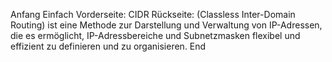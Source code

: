 Anfang
Einfach
Vorderseite: CIDR
Rückseite: (Classless Inter-Domain Routing) ist eine Methode zur Darstellung 
und Verwaltung von IP-Adressen, die es ermöglicht, IP-Adressbereiche und 
Subnetzmasken flexibel und effizient zu definieren und zu organisieren.
End